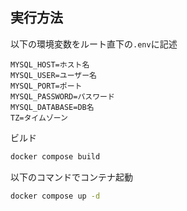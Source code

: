 ## 実行方法

以下の環境変数をルート直下の`.env`に記述

```.env
MYSQL_HOST=ホスト名
MYSQL_USER=ユーザー名
MYSQL_PORT=ポート
MYSQL_PASSWORD=パスワード
MYSQL_DATABASE=DB名
TZ=タイムゾーン
```

ビルド

```bash
docker compose build
```

以下のコマンドでコンテナ起動

```bash
docker compose up -d
```